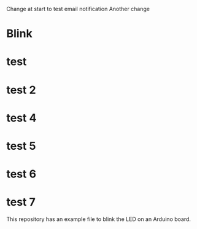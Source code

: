Change at start to test email notification
Another change
# Blink

# test

# test 2

# test 4

# test 5

# test 6

# test 7

This repository has an example file to blink the LED on an Arduino board.
